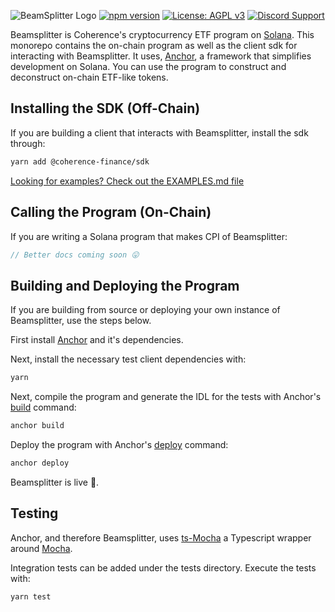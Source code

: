 ![BeamSplitter Logo](https://github.com/coherence-finance/beamsplitter/blob/logo/beamsplitter.png?raw=true)
[![npm version](https://badge.fury.io/js/@coherence-finance%2Fsdk.svg)](https://badge.fury.io/js/@coherence-finance%2Fsdk)
[![License: AGPL v3](https://img.shields.io/badge/License-AGPL_v3-blue.svg)](https://www.gnu.org/licenses/agpl-3.0)
[![Discord Support](https://badgen.net/badge/icon/discord?icon=discord&label)](https://discord.gg/P6aesCTJ)

Beamsplitter is Coherence's cryptocurrency ETF program on [Solana](https://solana.com/). This monorepo contains the on-chain program as well as the client sdk for interacting with Beamsplitter. It uses, [Anchor](https://project-serum.github.io/anchor/), a framework that simplifies development on Solana. You can use the program to construct and deconstruct on-chain ETF-like tokens.

## Installing the SDK (Off-Chain)

If you are building a client that interacts with Beamsplitter, install the sdk through:

```sh
yarn add @coherence-finance/sdk
```

[Looking for examples? Check out the EXAMPLES.md file](/src/EXAMPLES.md)

## Calling the Program (On-Chain)

If you are writing a Solana program that makes CPI of Beamsplitter:
```rust
// Better docs coming soon 😛
```

## Building and Deploying the Program

If you are building from source or deploying your own instance of Beamsplitter, use the steps below.

First install [Anchor](https://project-serum.github.io/anchor/getting-started/installation.html) and it's dependencies.

Next, install the necessary test client dependencies with:

```bash
yarn
```

Next, compile the program and generate the IDL for the tests with Anchor's [build](https://project-serum.github.io/anchor/cli/commands.html#build) command:

```bash
anchor build
```

Deploy the program with Anchor's [deploy](https://project-serum.github.io/anchor/cli/commands.html#deploy) command:

```bash
anchor deploy
```

Beamsplitter is live 🎉.

## Testing

Anchor, and therefore Beamsplitter, uses [ts-Mocha](https://github.com/piotrwitek/ts-mocha) a Typescript wrapper around [Mocha](https://mochajs.org/).

Integration tests can be added under the tests directory. Execute the tests with:

```bash
yarn test
```
